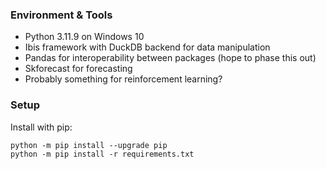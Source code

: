 
### Environment & Tools

- Python 3.11.9 on Windows 10
- Ibis framework with DuckDB backend for data manipulation
- Pandas for interoperability between packages (hope to phase this out)
- Skforecast for forecasting
- Probably something for reinforcement learning?

### Setup

Install with pip:

```bash/cmd
python -m pip install --upgrade pip
python -m pip install -r requirements.txt
```



